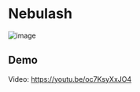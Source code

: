 # Nebulash
![image](https://github.com/user-attachments/assets/4cfed50c-d1b2-42a6-b744-94b386d7a79b)

## Demo
Video: https://youtu.be/oc7KsyXxJO4
